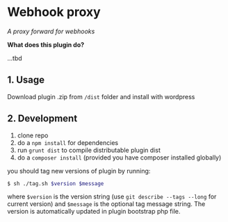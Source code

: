 # Webhook proxy

_A proxy forward for webhooks_

**What does this plugin do?**

...tbd 

## 1. Usage

Download plugin .zip from `/dist` folder and install with wordpress

## 2. Development


1. clone repo
2. do a `npm install` for dependencies
3. run `grunt dist` to compile distributable plugin dist
4. do a `composer install` (provided you have composer installed globally)

you should tag new versions of plugin by running:

```bash
$ sh ./tag.sh $version $message
```

where `$version` is the version string (use `git describe --tags --long` for current version) and
`$message` is the optional tag message string. The version is automatically updated in plugin bootstrap
php file.